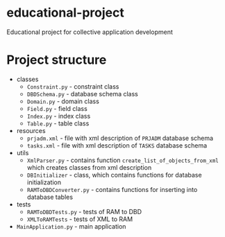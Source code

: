 # educational-project
Educational project for collective application development

# Project structure
+ classes
    + `Constraint.py` - constraint class
    + `DBDSchema.py` - database schema class
    + `Domain.py` - domain class
    + `Field.py` - field class
    + `Index.py` - index class
    + `Table.py` - table class
+ resources
    + `prjadm.xml` - file with xml description of `PRJADM` database schema
    + `tasks.xml` - file with xml description of `TASKS` database schema
+ utils
    + `XmlParser.py` - contains function `create_list_of_objects_from_xml` which creates classes from xml description
    + `DBInitializer` - class, which contains functions for database initialization
    + `RAMToDBDConverter.py` - contains functions for inserting into database tables
+ tests
    + `RAMToDBDTests.py` - tests of RAM to DBD
    + `XMLToRAMTests` - tests of XML to RAM
+ `MainApplication.py` - main application
